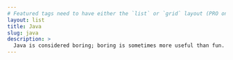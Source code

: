 ```yaml
---
# Featured tags need to have either the `list` or `grid` layout (PRO only).
layout: list
title: Java
slug: java
description: >
  Java is considered boring; boring is sometimes more useful than fun.
---
```

